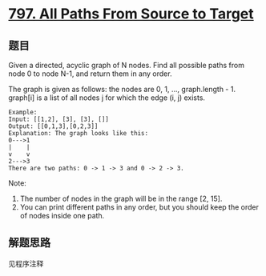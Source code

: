 # [797. All Paths From Source to Target](https://leetcode.com/problems/all-paths-from-source-to-target/)

## 题目

Given a directed, acyclic graph of N nodes. Find all possible paths from node 0 to node N-1, and return them in any order.

The graph is given as follows: the nodes are 0, 1, ..., graph.length - 1. graph[i] is a list of all nodes j for which the edge (i, j) exists.

```text
Example:
Input: [[1,2], [3], [3], []]
Output: [[0,1,3],[0,2,3]]
Explanation: The graph looks like this:
0--->1
|    |
v    v
2--->3
There are two paths: 0 -> 1 -> 3 and 0 -> 2 -> 3.
```

Note:

1. The number of nodes in the graph will be in the range [2, 15].
1. You can print different paths in any order, but you should keep the order of nodes inside one path.

## 解题思路

见程序注释
